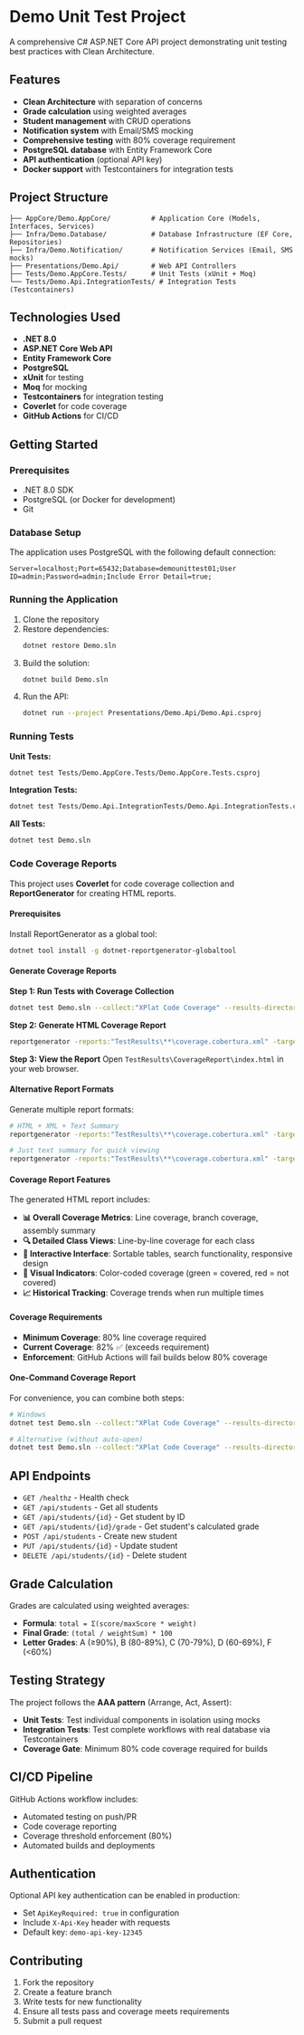 # Demo Unit Test Project

A comprehensive C# ASP.NET Core API project demonstrating unit testing best practices with Clean Architecture.

## Features

- **Clean Architecture** with separation of concerns
- **Grade calculation** using weighted averages
- **Student management** with CRUD operations
- **Notification system** with Email/SMS mocking
- **Comprehensive testing** with 80% coverage requirement
- **PostgreSQL database** with Entity Framework Core
- **API authentication** (optional API key)
- **Docker support** with Testcontainers for integration tests

## Project Structure

```
├── AppCore/Demo.AppCore/          # Application Core (Models, Interfaces, Services)
├── Infra/Demo.Database/           # Database Infrastructure (EF Core, Repositories)
├── Infra/Demo.Notification/       # Notification Services (Email, SMS mocks)
├── Presentations/Demo.Api/        # Web API Controllers
├── Tests/Demo.AppCore.Tests/      # Unit Tests (xUnit + Moq)
└── Tests/Demo.Api.IntegrationTests/ # Integration Tests (Testcontainers)
```

## Technologies Used

- **.NET 8.0**
- **ASP.NET Core Web API**
- **Entity Framework Core**
- **PostgreSQL**
- **xUnit** for testing
- **Moq** for mocking
- **Testcontainers** for integration testing
- **Coverlet** for code coverage
- **GitHub Actions** for CI/CD

## Getting Started

### Prerequisites

- .NET 8.0 SDK
- PostgreSQL (or Docker for development)
- Git

### Database Setup

The application uses PostgreSQL with the following default connection:
```
Server=localhost;Port=65432;Database=demounittest01;User ID=admin;Password=admin;Include Error Detail=true;
```

### Running the Application

1. Clone the repository
2. Restore dependencies:
   ```bash
   dotnet restore Demo.sln
   ```
3. Build the solution:
   ```bash
   dotnet build Demo.sln
   ```
4. Run the API:
   ```bash
   dotnet run --project Presentations/Demo.Api/Demo.Api.csproj
   ```

### Running Tests

**Unit Tests:**
```bash
dotnet test Tests/Demo.AppCore.Tests/Demo.AppCore.Tests.csproj
```

**Integration Tests:**
```bash
dotnet test Tests/Demo.Api.IntegrationTests/Demo.Api.IntegrationTests.csproj
```

**All Tests:**
```bash
dotnet test Demo.sln
```

### Code Coverage Reports

This project uses **Coverlet** for code coverage collection and **ReportGenerator** for creating HTML reports.

#### Prerequisites

Install ReportGenerator as a global tool:
```bash
dotnet tool install -g dotnet-reportgenerator-globaltool
```

#### Generate Coverage Reports

**Step 1: Run Tests with Coverage Collection**
```bash
dotnet test Demo.sln --collect:"XPlat Code Coverage" --results-directory ./TestResults
```

**Step 2: Generate HTML Coverage Report**
```bash
reportgenerator -reports:"TestResults\**\coverage.cobertura.xml" -targetdir:"TestResults\CoverageReport" -reporttypes:"Html"
```

**Step 3: View the Report**
Open `TestResults\CoverageReport\index.html` in your web browser.

#### Alternative Report Formats

Generate multiple report formats:
```bash
# HTML + XML + Text Summary
reportgenerator -reports:"TestResults\**\coverage.cobertura.xml" -targetdir:"TestResults\CoverageReport" -reporttypes:"Html;Cobertura;TextSummary"

# Just text summary for quick viewing
reportgenerator -reports:"TestResults\**\coverage.cobertura.xml" -targetdir:"TestResults\CoverageReport" -reporttypes:"TextSummary"
```

#### Coverage Report Features

The generated HTML report includes:
- **📊 Overall Coverage Metrics**: Line coverage, branch coverage, assembly summary
- **🔍 Detailed Class Views**: Line-by-line coverage for each class
- **📱 Interactive Interface**: Sortable tables, search functionality, responsive design  
- **🎨 Visual Indicators**: Color-coded coverage (green = covered, red = not covered)
- **📈 Historical Tracking**: Coverage trends when run multiple times

#### Coverage Requirements

- **Minimum Coverage**: 80% line coverage required
- **Current Coverage**: 82% ✅ (exceeds requirement)
- **Enforcement**: GitHub Actions will fail builds below 80% coverage

#### One-Command Coverage Report

For convenience, you can combine both steps:
```bash
# Windows
dotnet test Demo.sln --collect:"XPlat Code Coverage" --results-directory ./TestResults && reportgenerator -reports:"TestResults\**\coverage.cobertura.xml" -targetdir:"TestResults\CoverageReport" -reporttypes:"Html" && start TestResults\CoverageReport\index.html

# Alternative (without auto-open)
dotnet test Demo.sln --collect:"XPlat Code Coverage" --results-directory ./TestResults && reportgenerator -reports:"TestResults\**\coverage.cobertura.xml" -targetdir:"TestResults\CoverageReport" -reporttypes:"Html"
```

## API Endpoints

- `GET /healthz` - Health check
- `GET /api/students` - Get all students
- `GET /api/students/{id}` - Get student by ID
- `GET /api/students/{id}/grade` - Get student's calculated grade
- `POST /api/students` - Create new student
- `PUT /api/students/{id}` - Update student
- `DELETE /api/students/{id}` - Delete student

## Grade Calculation

Grades are calculated using weighted averages:

- **Formula**: `total = Σ(score/maxScore * weight)`
- **Final Grade**: `(total / weightSum) * 100`
- **Letter Grades**: A (≥90%), B (80-89%), C (70-79%), D (60-69%), F (<60%)

## Testing Strategy

The project follows the **AAA pattern** (Arrange, Act, Assert):

- **Unit Tests**: Test individual components in isolation using mocks
- **Integration Tests**: Test complete workflows with real database via Testcontainers
- **Coverage Gate**: Minimum 80% code coverage required for builds

## CI/CD Pipeline

GitHub Actions workflow includes:

- Automated testing on push/PR
- Code coverage reporting
- Coverage threshold enforcement (80%)
- Automated builds and deployments

## Authentication

Optional API key authentication can be enabled in production:

- Set `ApiKeyRequired: true` in configuration
- Include `X-Api-Key` header with requests
- Default key: `demo-api-key-12345`

## Contributing

1. Fork the repository
2. Create a feature branch
3. Write tests for new functionality
4. Ensure all tests pass and coverage meets requirements
5. Submit a pull request